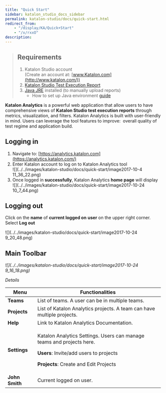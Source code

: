 ```yaml
---
title: "Quick Start" 
sidebar: katalon_studio_docs_sidebar
permalink: katalon-studio/docs/quick-start.html 
redirect_from:
    - "/display/KA/Quick+Start"
    - "/x/rxxO"
description: 
---
```

> Requirements
> ------------
> 
> 1.  Katalon Studio account  
>     (Create an account at: [www.Katalon.com](http://www.katalon.com/))
> 2.  [Katalon Studio Test Execution Report](/display/KD/Test+Report)
> 3.  [Java JRE](https://www.java.com/en/download/manual.jsp) installed (to manually upload reports)
>     *   How to set up Java environment [guide](https://www.tutorialspoint.com/java/java_environment_setup.htm)

**Katalon Analytics** is a powerful web application that allow users to have comprehensive views of **Katalon Studio test execution reports** through metrics, visualization, and filters. Katalon Analytics is built with user-friendly in mind. Users can leverage the tool features to improve:  overall quality of test regime and application build. 

Logging in
----------

1.  Navigate to: [https://analytics.katalon.com](https://analytics.katalon.com/)
2.  Enter Katalon account to log on to Katalon Analytics tool  
    ![](../../images/katalon-studio/docs/quick-start/image2017-10-4 11_36_22.png)
3.  Once logged in **successfully**, Katalon Analytics **home page** will display  
    ![](../../images/katalon-studio/docs/quick-start/image2017-10-24 10_7_44.png)

Logging out
-----------

Click on the **name** of **current logged on** **user** on the upper right corner. Select **Log out**

![](../../images/katalon-studio/docs/quick-start/image2017-10-24 9_20_48.png)

Main Toolbar
------------

_![](../../images/katalon-studio/docs/quick-start/image2017-10-24 9_16_18.png)_

_Details_

<table><thead><tr><th>Menu</th><th>Functionalities</th></tr></thead><tbody><tr><td><strong>Teams</strong></td><td>List of teams. A user can be in multiple teams.</td></tr><tr><td><strong>Projects</strong></td><td>List of Katalon Analytics projects. A team can have multiple projects.</td></tr><tr><td><strong>Help</strong></td><td>Link to Katalon Analytics Documentation.</td></tr><tr><td><strong>Settings</strong></td><td><p>Katalon Analytics Settings. Users can manage teams and projects here.</p><p><strong>Users</strong>: Invite/add users to projects</p><p><strong>Projects</strong>: Create and Edit Projects</p></td></tr><tr><td><strong>John Smith</strong></td><td>Current logged on user.</td></tr></tbody></table>